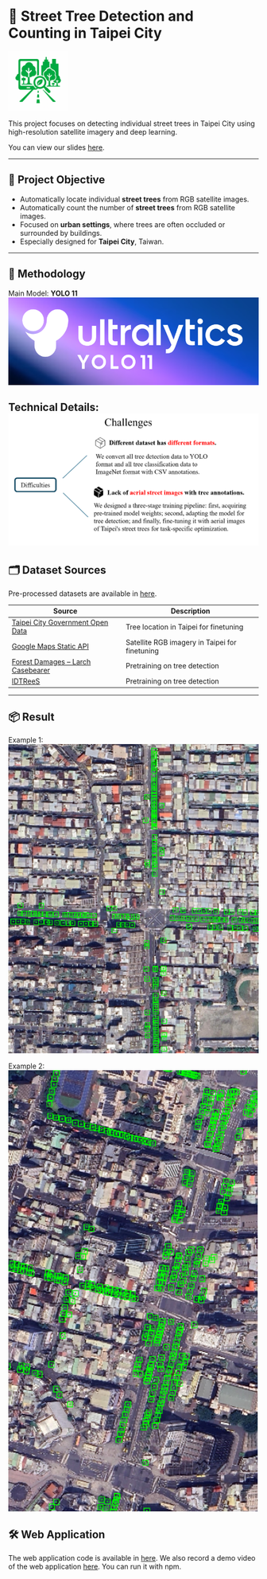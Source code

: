 # 🌳 Street Tree Detection and Counting in Taipei City
<img src="readme_figures/icon.ico" alt="icon" width="120"/>

This project focuses on detecting individual street trees in Taipei City using high-resolution satellite imagery and deep learning.

You can view our slides [here](https://github.com/cloud-peterjohn/Taipei_Trees/blob/main/Report.pptx).

---

## 📌 Project Objective

- Automatically locate individual **street trees** from RGB satellite images.
- Automatically count the number of **street trees** from RGB satellite images.
- Focused on **urban settings**, where trees are often occluded or surrounded by buildings.
- Especially designed for **Taipei City**, Taiwan.
---

## 🧠 Methodology

Main Model:
**YOLO 11** ![alt text](readme_figures/yolo.png)

Technical Details:
![alt text](readme_figures/challenge.png)
---

## 🗂️ Dataset Sources
Pre-processed datasets are available in [here](https://huggingface.co/datasets/zbyzby/TaipeiTrees/tree/main).

| Source | Description |
|--------|-------------|
| [Taipei City Government Open Data](https://data.gov.tw/) | Tree location in Taipei for finetuning |
| [Google Maps Static API](https://developers.google.com/maps/documentation/maps-static/overview?hl=en) | Satellite RGB imagery in Taipei for finetuning |
| [Forest Damages – Larch Casebearer](https://lila.science/datasets/forest-damages-larch-casebearer/) | Pretraining on tree detection |
| [IDTReeS](https://zenodo.org/records/3934932) | Pretraining on tree detection |

---
## 📦 Result
Example 1:
![result_visual](readme_figures/result_visual1.png)

Example 2:
![result_visual](readme_figures/result_visual2.png)

## 🛠️ Web Application
The web application code is available in [here](https://github.com/cloud-peterjohn/Taipei_Trees/tree/main/green-coverage). 
We also record a demo video of the web application [here](https://github.com/cloud-peterjohn/Taipei_Trees/blob/main/Web_Application.mp4).
You can run it with npm. 
